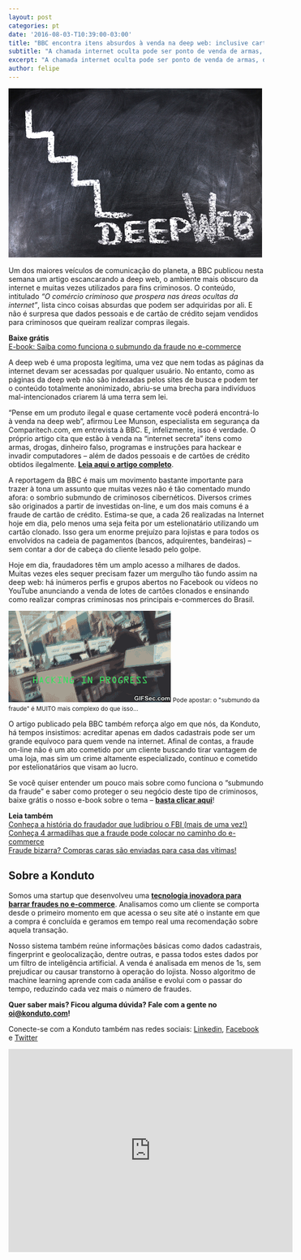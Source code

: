 ```yaml
---
layout: post
categories: pt
date: '2016-08-03-T10:39:00-03:00'
title: "BBC encontra itens absurdos à venda na deep web: inclusive cartões clonados"
subtitle: "A chamada internet oculta pode ser ponto de venda de armas, drogas e até cartões clonados"
excerpt: "A chamada internet oculta pode ser ponto de venda de armas, drogas e até cartões clonados"
author: felipe
---
```


![dw](/images/160803-deepweb.png)

Um dos maiores veículos de comunicação do planeta, a BBC publicou nesta semana um artigo escancarando a deep web, o ambiente mais obscuro da internet e muitas vezes utilizados para fins criminosos. O conteúdo, intitulado *“O comércio criminoso que prospera nas áreas ocultas da internet”*, lista cinco coisas absurdas que podem ser adquiridas por ali. E não é surpresa que dados pessoais e de cartão de crédito sejam vendidos para criminosos que queiram realizar compras ilegais.

**Baixe grátis**  
[E-book: Saiba como funciona o submundo da fraude no e-commerce](http://ebooks.konduto.com/submundo-da-fraude?utm_source=konduto&utm_medium=blog&utm_campaign=conteudo-bbc)

A deep web é uma proposta legítima, uma vez que nem todas as páginas da internet devam ser acessadas por qualquer usuário. No entanto, como as páginas da deep web não são indexadas pelos sites de busca e podem ter o conteúdo totalmente anonimizado, abriu-se uma brecha para indivíduos mal-intencionados criarem lá uma terra sem lei.

“Pense em um produto ilegal e quase certamente você poderá encontrá-lo à venda na deep web”, afirmou Lee Munson, especialista em segurança da Comparitech.com, em entrevista à BBC. E, infelizmente, isso é verdade. O próprio artigo cita que estão à venda na “internet secreta” itens como armas, drogas, dinheiro falso, programas e instruções para hackear e invadir computadores – além de dados pessoais e de cartões de crédito obtidos ilegalmente. **[Leia aqui o artigo completo](http://www.bbc.com/portuguese/geral-36920676)**.

A reportagem da BBC é mais um movimento bastante importante para trazer à tona um assunto que muitas vezes não é tão comentado mundo afora: o sombrio submundo de criminosos cibernéticos. Diversos crimes são originados a partir de investidas on-line, e um dos mais comuns é a fraude de cartão de crédito. Estima-se que, a cada 26 realizadas na Internet hoje em dia, pelo menos uma seja feita por um estelionatário utilizando um cartão clonado. Isso gera um enorme prejuízo para lojistas e para todos os envolvidos na cadeia de pagamentos (bancos, adquirentes, bandeiras) – sem contar a dor de cabeça do cliente lesado pelo golpe.

Hoje em dia, fraudadores têm um amplo acesso a milhares de dados. Muitas vezes eles sequer precisam fazer um mergulho tão fundo assim na deep web: há inúmeros perfis e grupos abertos no Facebook ou vídeos no YouTube anunciando a venda de lotes de cartões clonados e ensinando como realizar compras criminosas nos principais e-commerces do Brasil.

![hack](/images/160803-hack.gif)
<small>Pode apostar: o "submundo da fraude" é MUITO mais complexo do que isso...</small>

O artigo publicado pela BBC também reforça algo em que nós, da Konduto, há tempos insistimos: acreditar apenas em dados cadastrais pode ser um grande equívoco para quem vende na internet. Afinal de contas, a fraude on-line não é um ato cometido por um cliente buscando tirar vantagem de uma loja, mas sim um crime altamente especializado, contínuo e cometido por estelionatários que visam ao lucro. 

Se você quiser entender um pouco mais sobre como funciona o “submundo da fraude” e saber como proteger o seu negócio deste tipo de criminosos, baixe grátis o nosso e-book sobre o tema – **[basta clicar aqui](http://ebooks.konduto.com/submundo-da-fraude?utm_source=konduto&utm_medium=blog&utm_campaign=conteudo-bbc)**!

**Leia também**  
[Conheça a história do fraudador que ludibriou o FBI (mais de uma vez!)](https://blog.konduto.com/pt/2016/07/fraudador-que-enganou-o-fbi/?utm_source=konduto&utm_medium=blog&utm_campaign=conteudo-bbc)  
[Conheça 4 armadilhas que a fraude pode colocar no caminho do e-commerce](https://blog.konduto.com/pt/2016/04/armadilhas-da-fraude-no-ecommerce/?utm_source=konduto&utm_medium=blog&utm_campaign=conteudo-bbc)  
[Fraude bizarra? Compras caras são enviadas para casa das vítimas!](https://blog.konduto.com/pt/2016/02/fraude-bizarra-kohls-eua/?utm_source=konduto&utm_medium=blog&utm_campaign=conteudo-bbc)

 
## Sobre a Konduto
 
Somos uma startup que desenvolveu uma **[tecnologia inovadora para barrar fraudes no e-commerce](http://konduto.com/?utm_source=konduto&utm_medium=blog&utm_campaign=conteudo)**. Analisamos como um cliente se comporta desde o primeiro momento em que acessa o seu site até o instante em que a compra é concluída e geramos em tempo real uma recomendação sobre aquela transação.
 
Nosso sistema também reúne informações básicas como dados cadastrais, fingerprint e geolocalização, dentre outras, e passa todos estes dados por um filtro de inteligência artificial. A venda é analisada em menos de 1s, sem prejudicar ou causar transtorno à operação do lojista. Nosso algoritmo de machine learning aprende com cada análise e evolui com o passar do tempo, reduzindo cada vez mais o número de fraudes.
 
**Quer saber mais? Ficou alguma dúvida? Fale com a gente no [oi@konduto.com](mailto:oi@konduto.com)!**         	
 
Conecte-se com a Konduto também nas redes sociais: [Linkedin](https://www.linkedin.com/company/konduto), [Facebook](https://www.facebook.com/konduto) e [Twitter](https://twitter.com/KondutoBR) 
 
<iframe src="https://www.facebook.com/plugins/video.php?href=https%3A%2F%2Fwww.facebook.com%2Fkonduto%2Fvideos%2F613187352119217%2F&show_text=1&width=560" width="560" height="400" style="border:none;overflow:hidden" scrolling="no" frameborder="0" allowTransparency="true"></iframe>
